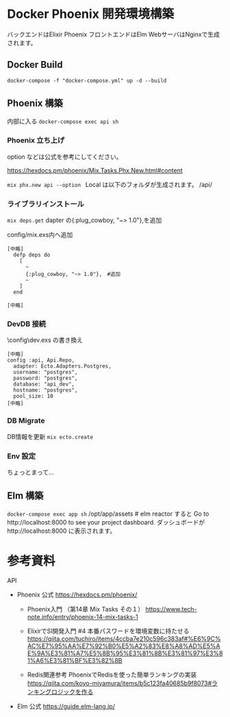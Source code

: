 # Docker Phoenix 開発環境構築
バックエンドはElixir Phoenix 
フロントエンドはElm
WebサーバはNginxで生成されます。
## Docker Build
 `docker-compose -f "docker-compose.yml" up -d --build`

## Phoenix 構築
内部に入る
`docker-compose exec api sh`

### Phoenix 立ち上げ
option などは公式を参考にしてください。

https://hexdocs.pm/phoenix/Mix.Tasks.Phx.New.html#content

`mix phx.new api --option `
Local は以下のフォルダが生成されます。
/api/

### ライブラリインストール
`mix deps.get`
dapter の{:plug_cowboy, "~> 1.0"},を追加　

config/mix.exs内へ追加
```
[中略]
  defp deps do
    [
      ~
      {:plug_cowboy, "~> 1.0"},　#追加
      ~
    ]
  end

[中略]
```
### DevDB 接続
\config\dev.exs の書き換え
```
[中略]
config :api, Api.Repo,
  adapter: Ecto.Adapters.Postgres,
  username: "postgres",
  password: "postgres",
  database: "api_dev",
  hostname: "postgres",
  pool_size: 10
[中略]
```

### DB Migrate
DB情報を更新
`mix ecto.create`

### Env 設定
ちょっとまって...

## Elm 構築

`docker-compose exec app sh`
/opt/app/assets # elm reactor
すると
Go to http://localhost:8000 to see your project dashboard.
ダッシュボードが http://localhost:8000 に表示されます。


# 参考資料
API
- Phoenix 公式
  https://hexdocs.pm/phoenix/

  - Phoenix入門 （第14章 Mix Tasks その１）
    https://www.tech-note.info/entry/phoenix-14-mix-tasks-1

  - ElixirでSI開発入門 #4 本番パスワードを環境変数に持たせる
    https://qiita.com/tuchiro/items/4ccba7e210c596c383af#%E6%9C%AC%E7%95%AA%E7%92%B0%E5%A2%83%E8%A8%AD%E5%AE%9A%E3%81%A7%E5%8B%95%E3%81%8B%E3%81%97%E3%81%A6%E3%81%BF%E3%82%8B

  - Redis関連参考
    PhoenixでRedisを使った簡単ランキングの実装
    https://qiita.com/koyo-miyamura/items/b5c123fa40685b9f8073#ランキングロジックを作る


 - Elm 公式
   https://guide.elm-lang.jp/